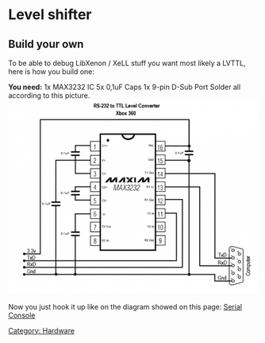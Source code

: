 # Level shifter

## Build your own

To be able to debug LibXenon / XeLL stuff you want most likely a LVTTL,
here is how you build one:

**You need:**
1x MAX3232 IC
5x 0,1uF Caps
1x 9-pin D-Sub Port
Solder all according to this picture.
![Xbox 360 RS232 Diagram](images/360_rs232_build.png)

Now you just hook it up like on the diagram showed on this page:
[Serial Console](../Serial_Console)

[Category: Hardware](/Hardware)
